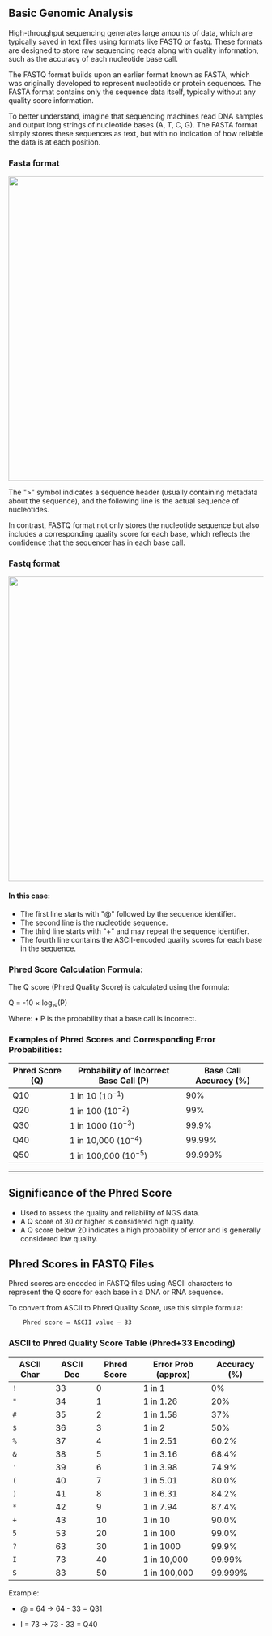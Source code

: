 ## Basic Genomic Analysis 

High-throughput sequencing generates large amounts of data, which are typically saved in text files using formats like FASTQ or fastq. These formats are designed to store raw sequencing reads along with quality information, such as the accuracy of each nucleotide base call. 

The FASTQ format builds upon an earlier format known as FASTA, which was originally developed to represent nucleotide or protein sequences. The FASTA format contains only the sequence data itself, typically without any quality score information. 

To better understand, imagine that sequencing machines read DNA samples and output long strings of nucleotide bases (A, T, C, G). The FASTA format simply stores these sequences as text, but with no indication of how reliable the data is at each position. 

### Fasta format 

<img src="https://github.com/user-attachments/assets/6c8fbf3b-5ed2-4d72-9e23-b6b804726077" width="600"/>

The ">" symbol indicates a sequence header (usually containing metadata about the sequence), and the following line is the actual sequence of nucleotides. 

In contrast, FASTQ format not only stores the nucleotide sequence but also includes a corresponding quality score for each base, which reflects the confidence that the sequencer has in each base call. 

### Fastq format 

<img src="https://github.com/user-attachments/assets/1ae59856-925f-4cb6-b75e-b9403ccdce68" width="600"/>

#### In this case:

- The first line starts with "@" followed by the sequence identifier.
- The second line is the nucleotide sequence.
- The third line starts with "+" and may repeat the sequence identifier.
- The fourth line contains the ASCII-encoded quality scores for each base in the sequence.

### Phred Score Calculation Formula:

The Q score (Phred Quality Score) is calculated using the formula:

Q = -10 × log₁₀(P)

Where:
	•	P is the probability that a base call is incorrect.

### Examples of Phred Scores and Corresponding Error Probabilities:

| Phred Score (Q) | Probability of Incorrect Base Call (P) | Base Call Accuracy (%) |
|---------|-------------|---------|
| Q10 | 1 in 10 ($10^{-1}$) | 90% |
| Q20 | 1 in 100 ($10^{-2}$) | 99% |
| Q30 | 1 in 1000 ($10^{-3}$) | 99.9% |
| Q40 | 1 in 10,000 ($10^{-4}$) | 99.99% |
| Q50 | 1 in 100,000 ($10^{-5}$) | 99.999% |

---

## Significance of the Phred Score
- Used to assess the quality and reliability of NGS data.
- A Q score of 30 or higher is considered high quality.
- A Q score below 20 indicates a high probability of error and is generally considered low quality.

## Phred Scores in FASTQ Files
Phred scores are encoded in FASTQ files using ASCII characters to represent the Q score for each base in a DNA or RNA sequence.

To convert from ASCII to Phred Quality Score, use this simple formula:

        Phred score = ASCII value − 33

### ASCII to Phred Quality Score Table (Phred+33 Encoding)

| ASCII Char | ASCII Dec | Phred Score | Error Prob (approx)        | Accuracy (%) |
|------------|------------|-------------|-----------------------------|---------------|
| `!`        | 33         | 0           | 1 in 1                      | 0%            |
| `"`        | 34         | 1           | 1 in 1.26                   | 20%           |
| `#`        | 35         | 2           | 1 in 1.58                   | 37%           |
| `$`        | 36         | 3           | 1 in 2                      | 50%           |
| `%`        | 37         | 4           | 1 in 2.51                   | 60.2%         |
| `&`        | 38         | 5           | 1 in 3.16                   | 68.4%         |
| `'`        | 39         | 6           | 1 in 3.98                   | 74.9%         |
| `(`        | 40         | 7           | 1 in 5.01                   | 80.0%         |
| `)`        | 41         | 8           | 1 in 6.31                   | 84.2%         |
| `*`        | 42         | 9           | 1 in 7.94                   | 87.4%         |
| `+`        | 43         | 10          | 1 in 10                    | 90.0%         |
| `5`        | 53         | 20          | 1 in 100                   | 99.0%         |
| `?`        | 63         | 30          | 1 in 1000                  | 99.9%         |
| `I`        | 73         | 40          | 1 in 10,000                | 99.99%        |
| `S`        | 83         | 50          | 1 in 100,000              | 99.999%       |

Example:

- @ = 64 → 64 - 33 = Q31

- I = 73 → 73 - 33 = Q40
